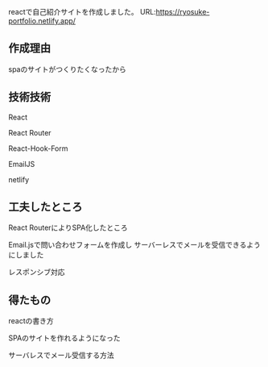reactで自己紹介サイトを作成しました。
URL:https://ryosuke-portfolio.netlify.app/

<h2>作成理由</H2>
<p>spaのサイトがつくりたくなったから</p>


<h2>技術技術</h2>
<p>React</p>
<p>React Router</p>
<p>React-Hook-Form</p>
<p>EmailJS</p>
<p>netlify</p>

<h2>工夫したところ</h2>
<p>React RouterによりSPA化したところ</p>
<p>Email.jsで問い合わせフォームを作成し
サーバーレスでメールを受信できるようにしました</p>
<p>レスポンシブ対応</p>

<h2>得たもの</h2>
<p>reactの書き方</p>
<p>SPAのサイトを作れるようになった</p>
<p>サーバレスでメール受信する方法</p>


